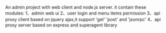 An admin project with web client and node.js server.
it contain these modules:
1、admin web ui
2、user login and menu items permission
3、api proxy client based on jquery ajax,it support 'get' 'post' and 'jsonrpc'
4、api proxy server based on express and superagent library

